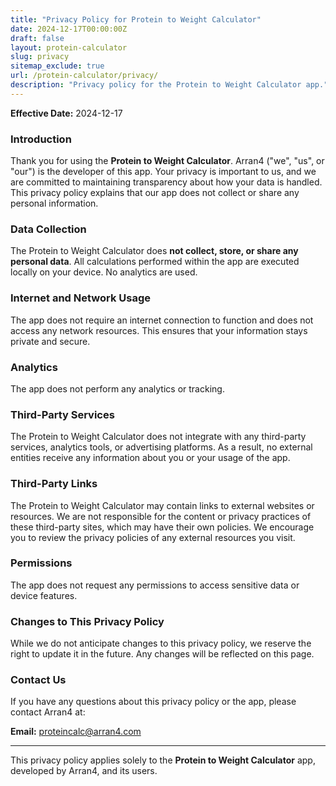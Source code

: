 ```yaml
---
title: "Privacy Policy for Protein to Weight Calculator"
date: 2024-12-17T00:00:00Z
draft: false
layout: protein-calculator
slug: privacy
sitemap_exclude: true
url: /protein-calculator/privacy/
description: "Privacy policy for the Protein to Weight Calculator app."
---
```


**Effective Date:** 2024-12-17

### Introduction
Thank you for using the **Protein to Weight Calculator**. Arran4 ("we", "us", or "our") is the developer of this app. Your privacy is important to us, and we are committed to maintaining transparency about how your data is handled. This privacy policy explains that our app does not collect or share any personal information.

### Data Collection
The Protein to Weight Calculator does **not collect, store, or share any personal data**. All calculations performed within the app are executed locally on your device. No analytics are used.

### Internet and Network Usage
The app does not require an internet connection to function and does not access any network resources. This ensures that your information stays private and secure.

### Analytics
The app does not perform any analytics or tracking.

### Third-Party Services
The Protein to Weight Calculator does not integrate with any third-party services, analytics tools, or advertising platforms. As a result, no external entities receive any information about you or your usage of the app.

### Third-Party Links
The Protein to Weight Calculator may contain links to external websites or resources. We are not responsible for the content or privacy practices of these third-party sites, which may have their own policies. We encourage you to review the privacy policies of any external resources you visit.

### Permissions
The app does not request any permissions to access sensitive data or device features.

### Changes to This Privacy Policy
While we do not anticipate changes to this privacy policy, we reserve the right to update it in the future. Any changes will be reflected on this page.

### Contact Us
If you have any questions about this privacy policy or the app, please contact Arran4 at:

**Email:** [proteincalc@arran4.com](mailto:proteincalc@arran4.com)

---

This privacy policy applies solely to the **Protein to Weight Calculator** app, developed by Arran4, and its users.
